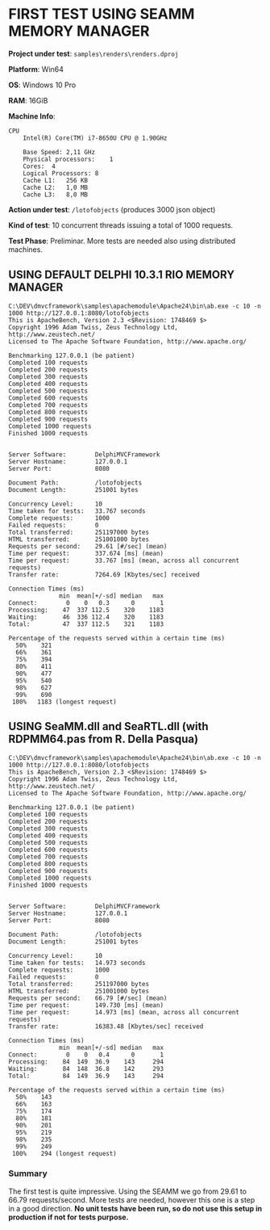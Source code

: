 # FIRST TEST USING SEAMM MEMORY MANAGER

**Project under test**: `samples\renders\renders.dproj`

**Platform**: Win64

**OS**: Windows 10 Pro

**RAM**: 16GiB

**Machine Info**:

```
CPU
	Intel(R) Core(TM) i7-8650U CPU @ 1.90GHz

	Base Speed:	2,11 GHz
	Physical processors:	1
	Cores:	4
	Logical Processors:	8
	Cache L1:	256 KB
	Cache L2:	1,0 MB
	Cache L3:	8,0 MB
```



**Action under test**: `/lotofobjects` (produces 3000 json object)

**Kind of test**: 10 concurrent threads issuing a total of 1000 requests.

**Test Phase**: Preliminar. More tests are needed also using distributed machines.

## USING DEFAULT DELPHI 10.3.1 RIO MEMORY MANAGER

```
C:\DEV\dmvcframework\samples\apachemodule\Apache24\bin\ab.exe -c 10 -n 1000 http://127.0.0.1:8080/lotofobjects
This is ApacheBench, Version 2.3 <$Revision: 1748469 $>
Copyright 1996 Adam Twiss, Zeus Technology Ltd, http://www.zeustech.net/
Licensed to The Apache Software Foundation, http://www.apache.org/

Benchmarking 127.0.0.1 (be patient)
Completed 100 requests
Completed 200 requests
Completed 300 requests
Completed 400 requests
Completed 500 requests
Completed 600 requests
Completed 700 requests
Completed 800 requests
Completed 900 requests
Completed 1000 requests
Finished 1000 requests


Server Software:        DelphiMVCFramework
Server Hostname:        127.0.0.1
Server Port:            8080

Document Path:          /lotofobjects
Document Length:        251001 bytes

Concurrency Level:      10
Time taken for tests:   33.767 seconds
Complete requests:      1000
Failed requests:        0
Total transferred:      251197000 bytes
HTML transferred:       251001000 bytes
Requests per second:    29.61 [#/sec] (mean)
Time per request:       337.674 [ms] (mean)
Time per request:       33.767 [ms] (mean, across all concurrent requests)
Transfer rate:          7264.69 [Kbytes/sec] received

Connection Times (ms)
              min  mean[+/-sd] median   max
Connect:        0    0   0.3      0       1
Processing:    47  337 112.5    320    1183
Waiting:       46  336 112.4    320    1183
Total:         47  337 112.5    321    1183

Percentage of the requests served within a certain time (ms)
  50%    321
  66%    361
  75%    394
  80%    411
  90%    477
  95%    540
  98%    627
  99%    690
 100%   1183 (longest request)
```

## USING SeaMM.dll and SeaRTL.dll (with RDPMM64.pas from R. Della Pasqua)

```
C:\DEV\dmvcframework\samples\apachemodule\Apache24\bin\ab.exe -c 10 -n 1000 http://127.0.0.1:8080/lotofobjects
This is ApacheBench, Version 2.3 <$Revision: 1748469 $>
Copyright 1996 Adam Twiss, Zeus Technology Ltd, http://www.zeustech.net/
Licensed to The Apache Software Foundation, http://www.apache.org/

Benchmarking 127.0.0.1 (be patient)
Completed 100 requests
Completed 200 requests
Completed 300 requests
Completed 400 requests
Completed 500 requests
Completed 600 requests
Completed 700 requests
Completed 800 requests
Completed 900 requests
Completed 1000 requests
Finished 1000 requests


Server Software:        DelphiMVCFramework
Server Hostname:        127.0.0.1
Server Port:            8080

Document Path:          /lotofobjects
Document Length:        251001 bytes

Concurrency Level:      10
Time taken for tests:   14.973 seconds
Complete requests:      1000
Failed requests:        0
Total transferred:      251197000 bytes
HTML transferred:       251001000 bytes
Requests per second:    66.79 [#/sec] (mean)
Time per request:       149.730 [ms] (mean)
Time per request:       14.973 [ms] (mean, across all concurrent requests)
Transfer rate:          16383.48 [Kbytes/sec] received

Connection Times (ms)
              min  mean[+/-sd] median   max
Connect:        0    0   0.4      0       1
Processing:    84  149  36.9    143     294
Waiting:       84  148  36.8    142     293
Total:         84  149  36.9    143     294

Percentage of the requests served within a certain time (ms)
  50%    143
  66%    163
  75%    174
  80%    181
  90%    201
  95%    219
  98%    235
  99%    249
 100%    294 (longest request)
```


### Summary

The first test is quite impressive. Using the SEAMM we go from 29.61 to 66.79 requests/second. More tests are needed, however this one is a step in a good direction.
**No unit tests have been run, so do not use this setup in production if not for tests purpose.**

